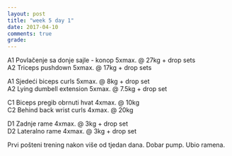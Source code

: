 ```yaml
---
layout: post
title: "week 5 day 1"
date: 2017-04-10
comments: true
grade:
---
```


A1 Povlačenje sa donje sajle - konop 5xmax. @ 27kg + drop sets       
A2 Triceps pushdown 5xmax. @ 17kg + drop sets     

A1 Sjedeći biceps curls 5xmax. @ 8kg + drop set       
A2 Lying dumbell extension 5xmax. @ 7.5kg + drop set              

C1 Biceps pregib obrnuti hvat 4xmax. @ 10kg     
C2 Behind back wrist curls 4xmax. @ 20kg        

D1 Zadnje rame 4xmax. @ 3kg + drop set   
D2 Lateralno rame 4xmax. @ 3kg + drop set   

Prvi pošteni trening nakon više od tjedan dana. Dobar pump. Ubio ramena.
